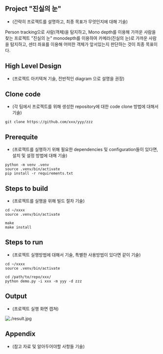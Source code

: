 ## Project "진실의 눈"

* (간략히 프로젝트를 설명하고, 최종 목표가 무엇인지에 대해 기술)

  
Person tracking으로 사람(객체)을 탐지하고, Mono depth를 이용해 가까운 사람을 찾는 프로젝트 "진실의 눈"
monodepth를 이용하여 카메라(진실의 눈)로 가까운 사람을 탐지하고, 센터 좌표를 이용해 어떠한 객체가 앞서있는지 판단하는 것이 최종 목표이다.

## High Level Design

* (프로젝트 아키텍쳐 기술, 전반적인 diagram 으로 설명을 권장)

## Clone code

* (각 팀에서 프로젝트를 위해 생성한 repository에 대한 code clone 방법에 대해서 기술)

```shell
git clone https://github.com/xxx/yyy/zzz
```

## Prerequite

* (프로잭트를 실행하기 위해 필요한 dependencies 및 configuration들이 있다면, 설치 및 설정 방법에 대해 기술)

```shell
python -m venv .venv
source .venv/bin/activate
pip install -r requirements.txt
```

## Steps to build

* (프로젝트를 실행을 위해 빌드 절차 기술)

```shell
cd ~/xxxx
source .venv/bin/activate

make
make install
```

## Steps to run

* (프로젝트 실행방법에 대해서 기술, 특별한 사용방법이 있다면 같이 기술)

```shell
cd ~/xxxx
source .venv/bin/activate

cd /path/to/repo/xxx/
python demo.py -i xxx -m yyy -d zzz
```

## Output

* (프로젝트 실행 화면 캡쳐)

![./result.jpg](./result.jpg)

## Appendix

* (참고 자료 및 알아두어야할 사항들 기술)
